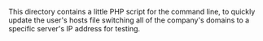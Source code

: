 This directory contains a little PHP script for the command line, to quickly update the user's hosts file switching all of the company's domains to a specific server's IP address for testing.